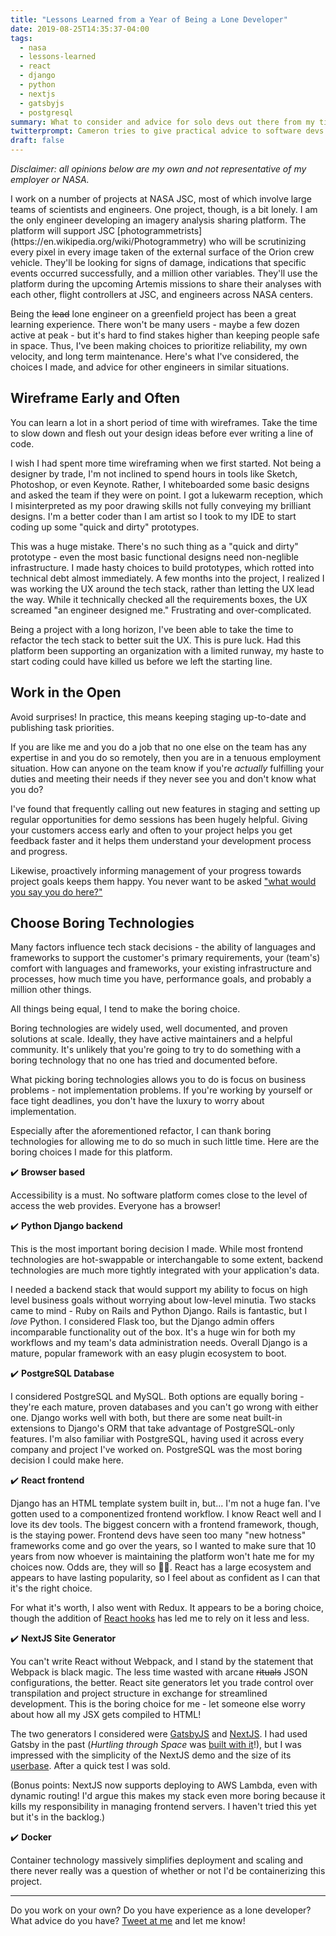 ```yaml
---
title: "Lessons Learned from a Year of Being a Lone Developer"
date: 2019-08-25T14:35:37-04:00
tags: 
  - nasa
  - lessons-learned
  - react
  - django
  - python
  - nextjs
  - gatsbyjs
  - postgresql
summary: What to consider and advice for solo devs out there from my time working alone on a platform at NASA.
twitterprompt: Cameron tries to give practical advice to software devs taking on big solo projects.
draft: false
---
```


_Disclaimer: all opinions below are my own and not representative of my employer or NASA._

<p class="lead-in">
I work on a number of projects at NASA JSC, most of which involve large teams of scientists and engineers. One project, though, is a bit lonely. I am the only engineer developing an imagery analysis sharing platform. The platform will support JSC [photogrammetrists](https://en.wikipedia.org/wiki/Photogrammetry) who will be scrutinizing every pixel in every image taken of the external surface of the Orion crew vehicle. They'll be looking for signs of damage, indications that specific events occurred successfully, and a million other variables. They'll use the platform during the upcoming Artemis missions to share their analyses with each other, flight controllers at JSC, and engineers across NASA centers.
</p>

Being the <s>lead</s> lone engineer on a greenfield project has been a great learning experience. There won't be many users - maybe a few dozen active at peak - but it's hard to find stakes higher than keeping people safe in space. Thus, I've been making choices to prioritize reliability, my own velocity, and long term maintenance. Here's what I've considered, the choices I made, and advice for other engineers in similar situations.

## Wireframe Early and Often

You can learn a lot in a short period of time with wireframes. Take the time to slow down and flesh out your design ideas before ever writing a line of code.

I wish I had spent more time wireframing when we first started. Not being a designer by trade, I'm not inclined to spend hours in tools like Sketch, Photoshop, or even Keynote. Rather, I whiteboarded some basic designs and asked the team if they were on point. I got a lukewarm reception, which I misinterpreted as my poor drawing skills not fully conveying my brilliant designs. I'm a better coder than I am artist so I took to my IDE to start coding up some "quick and dirty" prototypes.

This was a huge mistake. There's no such thing as a "quick and dirty" prototype - even the most basic functional designs need non-neglible infrastructure. I made hasty choices to build prototypes, which rotted into technical debt almost immediately. A few months into the project, I realized I was working the UX around the tech stack, rather than letting the UX lead the way. While it technically checked all the requirements boxes, the UX screamed "an engineer designed me." Frustrating and over-complicated.

Being a project with a long horizon, I've been able to take the time to refactor the tech stack to better suit the UX. This is pure luck. Had this platform been supporting an organization with a limited runway, my haste to start coding could have killed us before we left the starting line.

## Work in the Open

Avoid surprises! In practice, this means keeping staging up-to-date and publishing task priorities.

If you are like me and you do a job that no one else on the team has any expertise in and you do so remotely, then you are in a tenuous employment situation. How can anyone on the team know if you're _actually_ fulfilling your duties and meeting their needs if they never see you and don't know what you do?

I've found that frequently calling out new features in staging and setting up regular opportunities for demo sessions has been hugely helpful. Giving your customers access early and often to your project helps you get feedback faster and it helps them understand your development process and progress.

Likewise, proactively informing management of your progress towards project goals keeps them happy. You never want to be asked ["what would you say you do here?"](https://www.youtube.com/watch?v=StIcRH_e6zQ)

## Choose Boring Technologies

Many factors influence tech stack decisions - the ability of languages and frameworks to support the customer's primary requirements, your (team's) comfort with languages and frameworks, your existing infrastructure and processes, how much time you have, performance goals, and probably a million other things.

All things being equal, I tend to make the boring choice.

Boring technologies are widely used, well documented, and proven solutions at scale. Ideally, they have active maintainers and a helpful community. It's unlikely that you're going to try to do something with a boring technology that no one has tried and documented before.

What picking boring technologies allows you to do is focus on business problems - not implementation problems. If you're working by yourself or face tight deadlines, you don't have the luxury to worry about implementation.

Especially after the aforementioned refactor, I can thank boring technologies for allowing me to do so much in such little time. Here are the boring choices I made for this platform.

✔️ **Browser based**

Accessibility is a must. No software platform comes close to the level of access the web provides. Everyone has a browser!

✔️ **Python Django backend**

This is the most important boring decision I made. While most frontend technologies are hot-swappable or interchangable to some extent, backend technologies are much more tightly integrated with your application's data.

I needed a backend stack that would support my ability to focus on high level business goals without worrying about low-level minutia. Two stacks came to mind - Ruby on Rails and Python Django. Rails is fantastic, but I _love_ Python. I considered Flask too, but the Django admin offers incomparable functionality out of the box. It's a huge win for both my workflows and my team's data administration needs. Overall Django is a mature, popular framework with an easy plugin ecosystem to boot.

✔️ **PostgreSQL Database**

I considered PostgreSQL and MySQL. Both options are equally boring - they're each mature, proven databases and you can't go wrong with either one. Django works well with both, but there are some neat built-in extensions to Django's ORM that take advantage of PostgreSQL-only features. I'm also familiar with PostgreSQL, having used it across every company and project I've worked on. PostgreSQL was the most boring decision I could make here.

✔️ **React frontend**

Django has an HTML template system built in, but... I'm not a huge fan. I've gotten used to a componentized frontend workflow. I know React well and I love its dev tools. The biggest concern with a frontend framework, though, is the staying power. Frontend devs have seen too many "new hotness" frameworks come and go over the years, so I wanted to make sure that 10 years from now whoever is maintaining the platform won't hate me for my choices now. Odds are, they will so 🤷‍♀️. React has a large ecosystem and appears to have lasting popularity, so I feel about as confident as I can that it's the right choice.

For what it's worth, I also went with Redux. It appears to be a boring choice, though the addition of [React hooks](https://reactjs.org/docs/hooks-intro.html) has led me to rely on it less and less.

✔️ **NextJS Site Generator**

You can't write React without Webpack, and I stand by the statement that Webpack is black magic. The less time wasted with arcane <s>rituals</s> JSON configurations, the better. React site generators let you trade control over transpilation and project structure in exchange for streamlined development. This is the boring choice for me - let someone else worry about how all my JSX gets compiled to HTML!

The two generators I considered were [GatsbyJS](https://nextjs.org/) and [NextJS](https://nextjs.org/). I had used Gatsby in the past (_Hurtling through Space_ was [built with it](/posts/20171204-building-a-blog/)!), but I was impressed with the simplicity of the NextJS demo and the size of its [userbase](https://nextjs.org/showcase). After a quick test I was sold.

(Bonus points: NextJS now supports deploying to AWS Lambda, even with dynamic routing! I'd argue this makes my stack even more boring because it kills my responsibility in managing frontend servers. I haven't tried this yet but it's in the backlog.)

✔️ **Docker**

Container technology massively simplifies deployment and scaling and there never really was a question of whether or not I'd be containerizing this project.

---

Do you work on your own? Do you have experience as a lone developer? What advice do you have? [Tweet at me](https://twitter.com/intent/tweet?original_referer=https%3A%2F%2Fhurtlingthrough.space%2Fposts%2F20190817-lessons-learned-from-a-year-of-being-a-lone-developer%2F&ref_src=twsrc%5Etfw&text=Cameron%20tries%20to%20give%20practical%20advice%20to%20software%20devs%20taking%20on%20big%20solo%20projects.&tw_p=tweetbutton&url=https%3A%2F%2Fhurtlingthrough.space%2Fposts%2F20190817-lessons-learned-from-a-year-of-being-a-lone-developer%2F&via=cwpittman) and let me know!